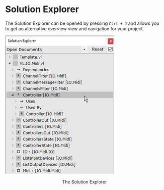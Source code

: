 # Solution Explorer

The Solution Explorer can be opened by pressing `Ctrl + J` and allows you to get an alternative overview view and navigation for your project.

![](../../images/hde/vl-SolutionExplorer.png)
<center>The Solution Explorer</center>
